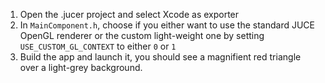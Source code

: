 1. Open the .jucer project and select Xcode as exporter
2. In `MainComponent.h`, choose if you either want to use the standard JUCE OpenGL renderer or the custom light-weight one by setting `USE_CUSTOM_GL_CONTEXT` to either `0` or `1`
3. Build the app and launch it, you should see a magnifient red triangle over a light-grey background.
